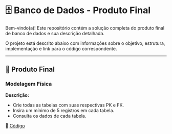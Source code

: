 # 🗄️ Banco de Dados - Produto Final 

Bem-vindo(a)! Este repositório contém a solução completa do produto final de banco de dados e sua descrição detalhada.

O projeto está descrito abaixo com informações sobre o objetivo, estrutura, implementação e link para o código correspondente.  

---

## 📄 Produto Final

### Modelagem Física
**Descrição:**  

- Crie todas as tabelas com suas respectivas PK e FK.
- Insira um mínimo de 5 registros em cada tabela.
- Consulta os dados de cada tabela.

🔗 [Código](https://github.com/Miguel-Russo/Faculdade/blob/main/1%C2%B0%20Semestre%20-%202024_1/Banco%20de%20Dados%20I/Produto%20Final%20-%20Fisico.sql)
